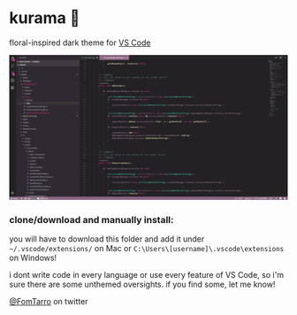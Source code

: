 # kurama 🌹

floral-inspired dark theme for [VS Code](https://code.visualstudio.com/)

![preview](preview.png)

### clone/download and manually install:

you will have to download this folder and add it under `~/.vscode/extensions/` on Mac or `C:\Users\[username]\.vscode\extensions` on Windows!

i dont write code in every language or use every feature of VS Code, so i'm sure there are some unthemed oversights. if you find some, let me know!

[@FomTarro](https://twitter.com/FomTarro) on twitter